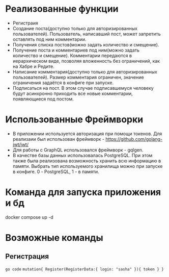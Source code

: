 # Реализованные функции
* Регистраия
* Создание поста(доступно только для авторизированных пользователей). Пользователь, написавший пост, может запретить оставлять под ним комментарии.
* Получения списка постов(можно задать количество и смещение).
* Получение поста и комментариев под ним(можно задать количество и смещение). Комментарии передаются в иерархическом виде, позволяя вложенность без ограничений, как на Хабре и Редите.
* Написание комментария(доступно только для авторизированных пользователей). Размер комментария ограничен, значение ограничения задаётся в конфиге при запуске.
* Подписаться на пост. В этом случае подписавшемуся человеку будут асинхронно приходить все новые комментарии, появляющиеся под постом.
# Использованные Фреймворки
* В приложении используется авторизация при помощи токенов. Для реализаии был использован фреймворк - https://github.com/golang-jwt/jwt/
* Для работы с GraphQL использовался фреймворк - gqlgen.
* В качестве базы данных использовалась PostgreSQL. При этом также была реализована возможность хранить всю информацию в памяти. Выбрать тип используемого хранилища можно при запуске в конфиге. 0 - PostgreSQL, 1 - в памяти.

# Команда для запуска приложения и бд
docker compose up -d

# Возможные команды
## Регистрация 
```go code```
`mutation{
  Register(RegisterData:{
    login: "sasha"
  }){
      token
  }
}`